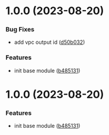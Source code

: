 # 1.0.0 (2023-08-20)


### Bug Fixes

* add vpc output id ([d50b032](https://github.com/linhng98/terraform-hetzner-network-module/commit/d50b032503179efe8b3d10bc6bf6c61fc6c8fbb2))


### Features

* init base module ([b485131](https://github.com/linhng98/terraform-hetzner-network-module/commit/b48513106a4afce98df13b96151eab93b60b8b23))

# 1.0.0 (2023-08-20)


### Features

* init base module ([b485131](https://github.com/linhng98/terraform-hetzner-network-module/commit/b48513106a4afce98df13b96151eab93b60b8b23))
